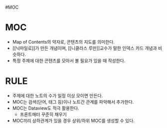 #MOC

# MOC 
- Map of Contents의 약자로, 콘텐츠의 지도를 의미한다.
- [[닉마일로]]가 만든 개념이며, [[니클라스 루만]]교수가 말한 인덱스 카드 개념과 비슷하다.
- 특정 주제에 대한 콘텐츠를 모아서 볼 필요가 있을 때 작성한다.

# RULE
- 주제에 대한 노트의 수가 일정 이상 모이면 만든다.
- MOC는 검색(단어, 태그 등)이나 노트간 관계를 파악해서 추가한다.
- MOC는 Dataview도 적극 활용한다.
	- 프론트매터 꾸준히 채우기
- MOC끼리 상하관계가 있을 경우 상위/하위 MOC를 생성할 수 있다.